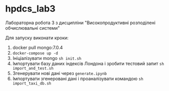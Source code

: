 # hpdcs_lab3
Лабораторна робота 3 з дисципліни "Високопродуктивні розподілені обчислювальні системи"

Для запуску виконати кроки:
1. docker pull mongo:7.0.4
2. `docker-compose up -d`
3. Ініціалізувати mongo `sh init.sh`
4. Імпортувати базу даних індексів Лондона і зробити тестовий запит `sh import_and_test.sh`
5. Згенерувати нові дані через `generate.ipynb`
6. Імпортувати згенеровані дані і проаналізувати командою `sh import_taxi_db.sh` 
